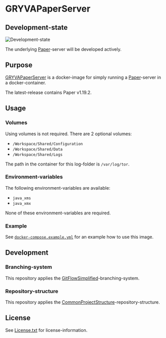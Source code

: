 # GRYVAPaperServer

## Development-state

![Development-state](https://img.shields.io/badge/development--state-maintenance%20updates%20only-green)

The underlying [Paper](https://papermc.io)-server will be developed actively.

## Purpose

[GRYVAPaperServer](https://projects.aniondev.de/PublicProjects/GRYVAImages/GRYVAPaperServer) is a docker-image for simply running a [Paper](https://papermc.io)-server in a docker-container.

The latest-release contains Paper v1.19.2.

## Usage

### Volumes

Using volumes is not required. There are 2 optional volumes:

- `/Workspace/Shared/Configuration`
- `/Workspace/Shared/Data`
- `/Workspace/Shared/Logs`

The path in the container for this log-folder is `/var/log/tor`.

### Environment-variables

The following environment-variables are available:

- `java_xms`
- `java_xmx`

None of these environment-variables are required.

### Example

See [`docker-compose.example.yml`](https://projects.aniondev.de/PublicProjects/GRYVAImages/GRYVAPaperServer/-/blob/main/GRYVAPaperServer/Other/Reference/ReferenceContent/Examples/docker-compose.example.yml) for an example how to use this image.

## Development

### Branching-system

This repository applies the [GitFlowSimplified](https://projects.aniondev.de/PublicProjects/Common/ProjectTemplates/-/blob/main/Conventions/BranchingSystem/GitFlowSimplified/GitFlowSimplified.md)-branching-system.

### Repository-structure

This repository applies the [CommonProjectStructure](https://projects.aniondev.de/PublicProjects/Common/ProjectTemplates/-/blob/main/Conventions/RepositoryStructure/CommonProjectStructure/CommonProjectStructure.md)-repository-structure.

## License

See [License.txt](https://projects.aniondev.de/PublicProjects/GRYVAImages/GRYVAPaperServer/-/raw/main/License.txt) for license-information.

